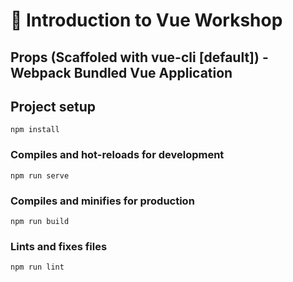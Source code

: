 # 💪 Introduction to Vue Workshop

## Props (Scaffoled with vue-cli [default]) - Webpack Bundled Vue Application

## Project setup

```
npm install
```

### Compiles and hot-reloads for development

```
npm run serve
```

### Compiles and minifies for production

```
npm run build
```

### Lints and fixes files

```
npm run lint
```
